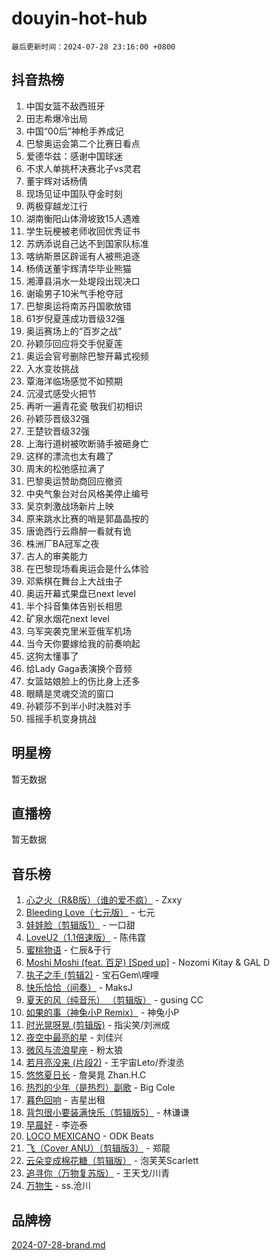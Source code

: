 # douyin-hot-hub

`最后更新时间：2024-07-28 23:16:00 +0800`

## 抖音热榜

1. 中国女篮不敌西班牙
1. 田志希爆冷出局
1. 中国“00后”神枪手养成记
1. 巴黎奥运会第二个比赛日看点
1. 爱德华兹：感谢中国球迷
1. 不求人单挑杯决赛北子vs灵君
1. 董宇辉对话杨倩
1. 现场见证中国队夺金时刻
1. 两极穿越龙江行
1. 湖南衡阳山体滑坡致15人遇难
1. 学生玩梗被老师收回优秀证书
1. 苏炳添说自己达不到国家队标准
1. 喀纳斯景区辟谣有人被熊追逐
1. 杨倩送董宇辉清华毕业熊猫
1. 湘潭县涓水一处堤段出现决口
1. 谢瑜男子10米气手枪夺冠
1. 巴黎奥运将南苏丹国歌放错
1. 61岁倪夏莲成功晋级32强
1. 奥运赛场上的“百岁之战”
1. 孙颖莎回应将交手倪夏莲
1. 奥运会官号删除巴黎开幕式视频
1. 入水变妆挑战
1. 覃海洋临场感觉不如预期
1. 沉浸式感受火把节
1. 再听一遍青花瓷 敬我们初相识
1. 孙颖莎晋级32强
1. 王楚钦晋级32强
1. 上海行道树被吹断骑手被砸身亡
1. 这样的漂流也太有趣了
1. 周末的松弛感拉满了
1. 巴黎奥运赞助商回应撤资
1. 中央气象台对台风格美停止编号
1. 吴京刺激战场新片上映
1. 原来跳水比赛的哨是郭晶晶按的
1. 唐诡西行云鼎醉一看就有诡
1. 株洲厂BA冠军之夜
1. 古人的审美能力
1. 在巴黎现场看奥运会是什么体验
1. 邓紫棋在舞台上大战虫子
1. 奥运开幕式果盘已next level
1. 半个抖音集体告别长相思
1. 矿泉水烟花next level
1. 乌军突袭克里米亚俄军机场
1. 当今天你要嫁给我的前奏响起
1. 这狗太懂事了
1. 给Lady Gaga表演换个音频
1. 女篮姑娘脸上的伤比身上还多
1. 眼睛是灵魂交流的窗口
1. 孙颖莎不到半小时决胜对手
1. 摇摇手机变身挑战

## 明星榜

暂无数据

## 直播榜

暂无数据

## 音乐榜

1. [心之火（R&B版）（谁的爱不疯）](https://sf5-hl-cdn-tos.douyinstatic.com/obj/tos-cn-ve-2774/okemkEDaIBBE3OosftCgMxlFkLQZRw37t36ZQv) - Zxxy
1. [Bleeding Love（七元版）](https://sf3-cdn-tos.douyinstatic.com/obj/tos-cn-ve-2774/oEgC9eZFHQ1MfSRnrfkzFp8AayDWqAQMABBgUs) - 七元
1. [娃娃脸（剪辑版1）](https://sf5-hl-cdn-tos.douyinstatic.com/obj/tos-cn-ve-2774/oIimSCgQoNUePTAZ1Ba7TeADY4KetGYsVFeaaB) - 一口甜
1. [LoveU2（1.1倍速版）](https://sf5-hl-cdn-tos.douyinstatic.com/obj/tos-cn-ve-2774/oQMeDffLaEmgMwgCOEMAFCI6INzoFPgWdD0rsa) - 陈伟霆
1. [蜜桃物语](https://sf5-hl-cdn-tos.douyinstatic.com/obj/tos-cn-ve-2774/oIhOSCZtIACtYU4XQkngiW9kCBfVD1Fz9IYeqL) - 仁辰&于行
1. [Moshi Moshi (feat. 百足) [Sped up]](https://sf5-hl-cdn-tos.douyinstatic.com/obj/tos-cn-ve-2774/ocCPFQcXJLeroaIdQLIGAoeeYM3OAUYGDguHXz) - Nozomi Kitay & GAL D
1. [执子之手 (剪辑2)](https://sf5-hl-cdn-tos.douyinstatic.com/obj/tos-cn-ve-2774/oUoZLQjCc31XzqsBnBQUNgeKtYPBcgbFDwtfcu) - 宝石Gem\哩哩
1. [快乐恰恰（间奏）](https://sf5-hl-cdn-tos.douyinstatic.com/obj/tos-cn-ve-2774/oMesum3HvWQXJxuMFeVYzf54o2QzH5aEBPOCAn) - MaksJ
1. [夏天的风（纯音乐） （剪辑版）](https://sf3-cdn-tos.douyinstatic.com/obj/tos-cn-ve-2774/oUzLjBZZFQAoNRmGokEeD5zfQCObp6UeFAnTa6) - gusing CC
1. [如果的事（神兔小P Remix）](https://sf5-hl-cdn-tos.douyinstatic.com/obj/tos-cn-ve-2774/okHtAffz3g4ZB0BMQn9iC9BC6AciI3xCmgQTqt) - 神兔小P
1. [时光晃呀晃 (剪辑版)](https://sf5-hl-cdn-tos.douyinstatic.com/obj/tos-cn-ve-2774/o8ACeQem3gwI1x3GIYGAfKG0LJebKFRJDwRwyW) - 指尖笑/刘洲成
1. [夜空中最亮的星](https://sf5-hl-cdn-tos.douyinstatic.com/obj/tos-cn-ve-2774/o4IfgGwqqnFeXEMGaS8JBzJAdayAaCeoxqbjCD) - 刘佳兴
1. [微风与流浪星座](https://sf5-hl-cdn-tos.douyinstatic.com/obj/tos-cn-ve-2774/okQfeAMGaEbRLJILIMJGeKgg1CgIeCNAsmx8IR) - 粉太狼
1. [若月亮没来 (片段2)](https://sf5-hl-cdn-tos.douyinstatic.com/obj/tos-cn-ve-2774/ocQavLLjkCOeDxGyYeIMGgNAIwJ0QXE1Ve3Fzv) - 王宇宙Leto/乔浚丞
1. [悠悠夏日长](https://sf5-hl-cdn-tos.douyinstatic.com/obj/tos-cn-ve-2774/oUMrdhm6MSeLCU1aI6CXCBFtQzFEGafJYAeDgE) - 詹昊晁 Zhan.H.C
1. [热烈的少年（是热烈）副歌](https://sf5-hl-cdn-tos.douyinstatic.com/obj/tos-cn-ve-2774/owVNI0CLDAUMtSz6TEYvfFBFL4UDFFhLfgK8fa) - Big Cole
1. [暮色回响](https://sf5-hl-cdn-tos.douyinstatic.com/obj/tos-cn-ve-2774/ogmtI1ftCDEkkgJG5NlBfFoiaBQtGMF3ZTdrIO) - 吉星出租
1. [背包很小要装满快乐（剪辑版5）](https://sf3-cdn-tos.douyinstatic.com/obj/tos-cn-ve-2774/oUqSJIiBjw2pxsBAiQRmkbZGJrlGCMBPpIW90) - 林谦谦
1. [早晨好](https://sf5-hl-cdn-tos.douyinstatic.com/obj/tos-cn-ve-2774/oEn1iBCi6Im33ZOg97tePPMfoRzXBPLBQ1plD3) - 李迩泰
1. [LOCO MEXICANO](https://sf5-hl-cdn-tos.douyinstatic.com/obj/tos-cn-ve-2774/owxVoxJorA4ILBfsMAjU6t7O1xW9w0tS7EYzh6) - ODK Beats
1. [飞（Cover ANU）（剪辑版3）](https://sf5-hl-cdn-tos.douyinstatic.com/obj/tos-cn-ve-2774/7fceff03e2694974b0f5a59c8eb131aa) - 郑龍
1. [云朵变成棉花糖（剪辑版）](https://sf5-hl-cdn-tos.douyinstatic.com/obj/tos-cn-ve-2774/o8LC84GQLALFfXeyJmh8KE61byVQYMMeAZLfEI) - 泡芙芙Scarlett
1. [追寻你（万物复苏版）](https://sf5-hl-cdn-tos.douyinstatic.com/obj/tos-cn-ve-2774/oYeAZJsbjIDit9APmBg8u6uDUQnHmoCf3gbo74) - 王天戈/川青
1. [万物生](https://sf5-hl-cdn-tos.douyinstatic.com/obj/tos-cn-ve-2774/oYmc57nRMikxBnetIc1y6BCoOZFN5QfURgQDTE) - ss.沧川

## 品牌榜

[2024-07-28-brand.md](2024-07-28-brand.md)
